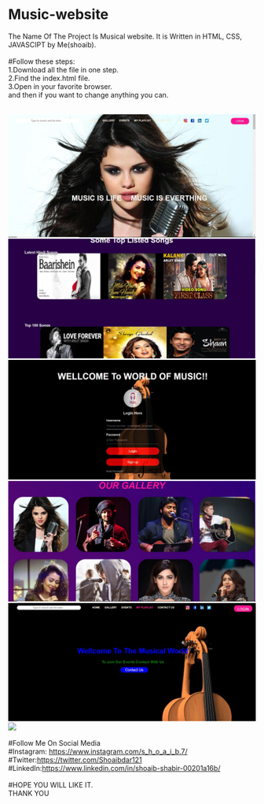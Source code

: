 # Music-website
The Name Of The Project Is Musical website. It is Written in HTML, CSS, JAVASCIPT by Me(shoaib).<br />
<br />
#Follow these steps:<br />
1.Download all the file in one step.<br />
2.Find the index.html file.<br />
3.Open in your favorite browser.<br />
and then if you want to change anything you can.<br />
<br />

![](Screenshots/Front.JPG)<br />
![](Screenshots/Middle.JPG)<br />
![](Screenshots/Login.JPG)<br />
![](Screenshots/Gallery.JPG)<br />
![](Screenshots/Events.JPG)<br />
![](Screenshots/Playlist.JPG)<br />

#Follow Me On Social Media<br />
#Instagram: https://www.instagram.com/s_h_o_a_i_b.7/<br />
#Twitter:https://twitter.com/Shoaibdar121<br />
#LinkedIn:https://www.linkedin.com/in/shoaib-shabir-00201a16b/<br />
<br />
#HOPE YOU WILL LIKE IT.<br />
THANK YOU<br />

